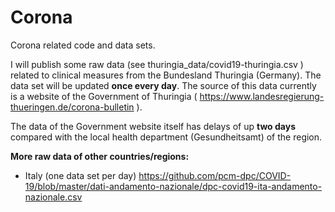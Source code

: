 # Corona
Corona related code and data sets.

I will publish some raw data (see thuringia_data/covid19-thuringia.csv ) related to clinical measures from the Bundesland Thuringia (Germany). The data set will be updated **once every day**. 
The source of this data currently is a website of the Government of Thuringia ( https://www.landesregierung-thueringen.de/corona-bulletin ).

The data of the Government website itself has delays of up **two days** compared with the local health department (Gesundheitsamt) of the region.


**More raw data of other countries/regions:**
  * Italy (one data set per day)  https://github.com/pcm-dpc/COVID-19/blob/master/dati-andamento-nazionale/dpc-covid19-ita-andamento-nazionale.csv
